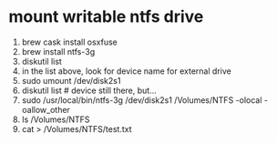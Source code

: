 mount writable ntfs drive
================================
1. brew cask install osxfuse
1. brew install ntfs-3g
1. diskutil list
1. in the list above, look for device name for external drive
1. sudo umount /dev/disk2s1
1. diskutil list # device still there, but...
1. sudo /usr/local/bin/ntfs-3g /dev/disk2s1 /Volumes/NTFS -olocal -oallow_other
1. ls /Volumes/NTFS
1. cat > /Volumes/NTFS/test.txt

